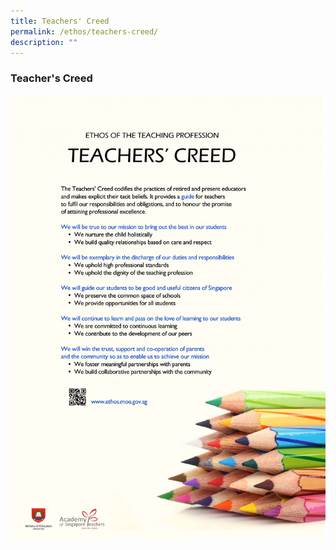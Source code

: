 ```yaml
---
title: Teachers' Creed
permalink: /ethos/teachers-creed/
description: ""
---
```

### **Teacher's Creed**

![](/images/teachers%20creed.jpg)